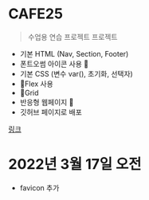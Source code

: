 # CAFE25

>수업용 연습 프로젝트
프로젝트

+ 기본 HTML (Nav, Section, Footer) 
+ 폰트오썸 아이콘 사용 🌷
+ 기본 CSS (변수 var(), 초기화, 선택자)
+ 🍪Flex 사용
+ 🍝Grid
+ 반응형 웹페이지 🧵
+ 깃허브 페이지로 배포 

[링크](https://acto11.github.io/CAFE25/)

# 2022년 3월 17일 오전
+ favicon 추가
